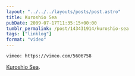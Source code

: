 ```yaml
---
layout: "../../../layouts/posts/post.astro"
title: Kuroshio Sea
pubDate: 2009-07-17T11:35:15+00:00
tumblr_permalink: /post/143431914/kuroshio-sea
tags: ["linklog"]
format: "video"
---
```


`vimeo: https://vimeo.com/5606758`

[Kuroshio Sea][1].

[1]: https://vimeo.com/5606758
